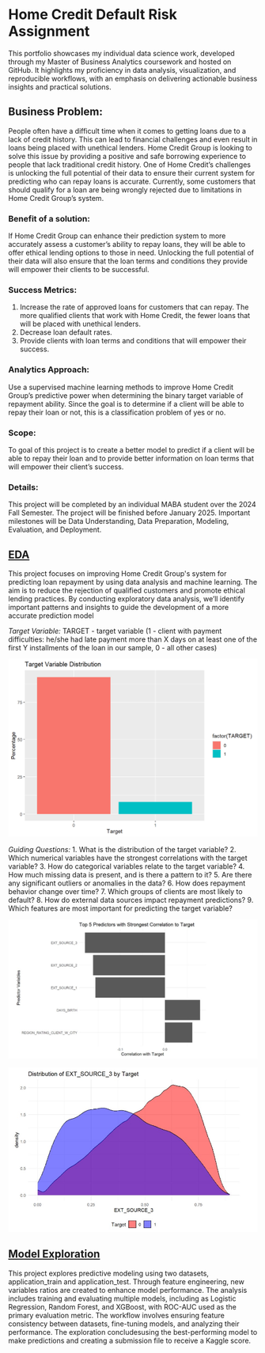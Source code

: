 # Home Credit Default Risk Assignment
This portfolio showcases my individual data science work, developed through my Master of Business Analytics coursework and hosted on GitHub. It highlights my proficiency in data analysis, visualization, and reproducible workflows, with an emphasis on delivering actionable business insights and practical solutions.

## Business Problem:
People often have a difficult time when it comes to getting loans due to a lack of credit history. This
can lead to financial challenges and even result in loans being placed with unethical lenders. Home
Credit Group is looking to solve this issue by providing a positive and safe borrowing experience to
people that lack traditional credit history. One of Home Credit’s challenges is unlocking the full
potential of their data to ensure their current system for predicting who can repay loans is accurate.
Currently, some customers that should qualify for a loan are being wrongly rejected due to
limitations in Home Credit Group’s system.

### Benefit of a solution:
If Home Credit Group can enhance their prediction system to more accurately assess a customer’s
ability to repay loans, they will be able to offer ethical lending options to those in need. Unlocking
the full potential of their data will also ensure that the loan terms and conditions they provide will
empower their clients to be successful.

### Success Metrics:
1. Increase the rate of approved loans for customers that can repay. The more qualified clients
that work with Home Credit, the fewer loans that will be placed with unethical lenders.
2. Decrease loan default rates.
3. Provide clients with loan terms and conditions that will empower their success.

### Analytics Approach:
Use a supervised machine learning methods to improve Home Credit Group’s predictive power
when determining the binary target variable of repayment ability. Since the goal is to determine if a
client will be able to repay their loan or not, this is a classification problem of yes or no.

### Scope:
To goal of this project is to create a better model to predict if a client will be able to repay their loan
and to provide better information on loan terms that will empower their client’s success.
### Details:
This project will be completed by an individual MABA student over the 2024 Fall Semester. The
project will be finished before January 2025. Important milestones will be Data Understanding,
Data Preparation, Modeling, Evaluation, and Deployment. 

## [EDA](https://github.com/tyler-swanson/EDA-2/blob/main/EDA%202.Rmd)
This project focuses on improving Home Credit Group's system for predicting loan repayment by using data analysis and machine learning. The aim is to reduce the rejection of qualified customers and promote ethical lending practices. By conducting exploratory data analysis, we’ll identify important patterns and insights to guide the development of a more accurate prediction model

*Target Variable:* TARGET - target variable (1 - client with payment difficulties: he/she had late payment more than X days on at least one of the first Y installments of the loan in our sample, 0 - all other cases)

![](https://github.com/tyler-swanson/Github-Portfolio/blob/main/Target%20Variable%20Distribution.png)

*Guiding Questions:* 1. What is the distribution of the target variable? 2. Which numerical variables have the strongest correlations with the target variable? 3. How do categorical variables relate to the target variable? 4. How much missing data is present, and is there a pattern to it? 5. Are there any significant outliers or anomalies in the data? 6. How does repayment behavior change over time? 7. Which groups of clients are most likely to default? 8. How do external data sources impact repayment predictions? 9. Which features are most important for predicting the target variable?

![](https://github.com/tyler-swanson/Github-Portfolio/blob/main/Top%20Predictors%20.jpg)

![](https://github.com/tyler-swanson/Github-Portfolio/blob/main/Screenshot%202024-12-04%20183154.jpg)

## [Model Exploration ](https://github.com/tyler-swanson/EDA-2/blob/main/Modeling.Rmd)
This project explores predictive modeling using two datasets, application_train and application_test. Through feature engineering, new variables ratios are created to enhance model performance. The analysis includes training and evaluating multiple models, including as Logistic Regression, Random Forest, and XGBoost, with ROC-AUC used as the primary evaluation metric. The workflow involves ensuring feature consistency between datasets, fine-tuning models, and analyzing their performance. The exploration concludesusing the best-performing model to make predictions and creating a submission file to receive a Kaggle score.  



